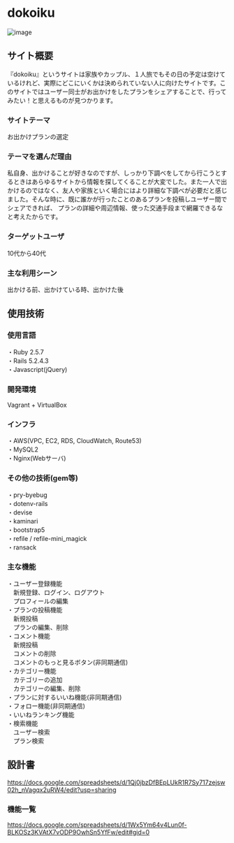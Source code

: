 # dokoiku
![image](https://user-images.githubusercontent.com/64732255/89727884-a00c4e80-da63-11ea-84b7-4c818b572f23.png)


## サイト概要
『dokoiku』というサイトは家族やカップル、１人旅でもその日の予定は空けているけれど、実際にどこにいくかは決められていない人に向けたサイトです。このサイトではユーザー同士がお出かけをしたプランをシェアすることで、行ってみたい！と思えるものが見つかります。

### サイトテーマ
お出かけプランの選定

### テーマを選んだ理由
私自身、出かけることが好きなのですが、しっかり下調べをしてから行こうとするときはあらゆるサイトから情報を探してくることが大変でした。また一人で出かけるのではなく、友人や家族といく場合にはより詳細な下調べが必要だと感じました。そんな時に、既に誰かが行ったことのあるプランを投稿しユーザー間でシェアできれば、 プランの詳細や周辺情報、使った交通手段まで網羅できるなと考えたからです。

### ターゲットユーザ
10代から40代

### 主な利用シーン
出かける前、出かけている時、出かけた後

## 使用技術

### 使用言語

・Ruby 2.5.7  
・Rails 5.2.4.3  
・Javascript(jQuery)  

### 開発環境

Vagrant + VirtualBox

### インフラ

・AWS(VPC, EC2, RDS, CloudWatch, Route53)  
・MySQL2  
・Nginx(Webサーバ)  

### その他の技術(gem等)

・pry-byebug  
・dotenv-rails  
・devise  
・kaminari  
・bootstrap5  
・refile / refile-mini_magick  
・ransack  

### 主な機能
・ユーザー登録機能  
　新規登録、ログイン、ログアウト  
　プロフィールの編集  
・プランの投稿機能  
　新規投稿  
　プランの編集、削除  
・コメント機能  
　新規投稿  
　コメントの削除  
　コメントのもっと見るボタン(非同期通信)  
・カテゴリー機能  
　カテゴリーの追加  
　カテゴリーの編集、削除  
・プランに対するいいね機能(非同期通信)  
・フォロー機能(非同期通信)  
・いいねランキング機能  
・検索機能  
　ユーザー検索  
　プラン検索  


## 設計書
https://docs.google.com/spreadsheets/d/1Qj0jbzDfBEpLUkR1R7Sy717zejsw02h_nVagqx2uRW4/edit?usp=sharing


### 機能一覧
https://docs.google.com/spreadsheets/d/1Wx5Ym64v4Lun0f-BLKOSz3KVAtX7vODP9OwhSn5YfFw/edit#gid=0
